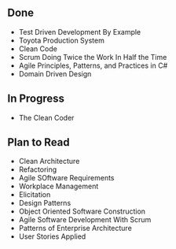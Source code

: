 ## Done
*	Test Driven Development By Example
*	Toyota Production System
*	Clean Code
*	Scrum Doing Twice the Work In Half the Time
*	Agile Principles, Patterns, and Practices in C#
*	Domain Driven Design
## In Progress
*	The Clean Coder
## Plan to Read
*	Clean Architecture
*	Refactoring
*	Agile SOftware Requirements
*	Workplace Management
*	Elicitation
*	Design Patterns
*	Object Oriented Software Construction
*	Agile Software Development With Scrum
*	Patterns of Enterprise Architecture
*	User Stories Applied